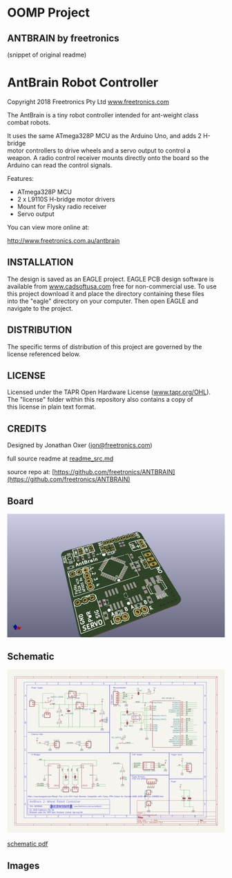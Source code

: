 # OOMP Project  
## ANTBRAIN  by freetronics  
  
(snippet of original readme)  
  
AntBrain Robot Controller  
==========================  
Copyright 2018 Freetronics Pty Ltd  www.freetronics.com    
  
The AntBrain is a tiny robot controller intended for ant-weight class  
combat robots.  
  
It uses the same ATmega328P MCU as the Arduino Uno, and adds 2 H-bridge  
motor controllers to drive wheels and a servo output to control a  
weapon. A radio control receiver mounts directly onto the board so the  
Arduino can read the control signals.  
  
Features:  
  
 * ATmega328P MCU  
 * 2 x L9110S H-bridge motor drivers  
 * Mount for Flysky radio receiver  
 * Servo output  
  
You can view more online at:  
  
  http://www.freetronics.com.au/antbrain  
  
  
INSTALLATION  
------------  
The design is saved as an EAGLE project. EAGLE PCB design software is  
available from www.cadsoftusa.com free for non-commercial use. To use  
this project download it and place the directory containing these files  
into the "eagle" directory on your computer. Then open EAGLE and  
navigate to the project.  
  
  
DISTRIBUTION  
------------  
The specific terms of distribution of this project are governed by the  
license referenced below.  
  
  
LICENSE  
-------  
Licensed under the TAPR Open Hardware License (www.tapr.org/OHL).  
The "license" folder within this repository also contains a copy of  
this license in plain text format.  
  
  
CREDITS  
-------  
Designed by Jonathan Oxer (jon@freetronics.com)  
  
  full source readme at [readme_src.md](readme_src.md)  
  
source repo at: [https://github.com/freetronics/ANTBRAIN](https://github.com/freetronics/ANTBRAIN)  
## Board  
  
[![working_3d.png](working_3d_600.png)](working_3d.png)  
## Schematic  
  
[![working_schematic.png](working_schematic_600.png)](working_schematic.png)  
  
[schematic pdf](working_schematic.pdf)  
## Images  
